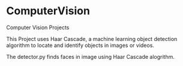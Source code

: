 # ComputerVision
Computer Vision Projects



This Project uses Haar Cascade, a machine learning object detection algorithm to locate and identify objects in images or videos.



The detector.py finds faces in image using Haar Cascade alogrithm.

